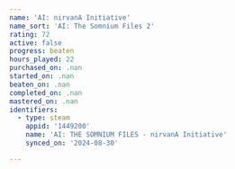 ```yaml
---
name: 'AI: nirvanA Initiative'
name_sort: 'AI: The Somnium Files 2'
rating: 72
active: false
progress: beaten
hours_played: 22
purchased_on: .nan
started_on: .nan
beaten_on: .nan
completed_on: .nan
mastered_on: .nan
identifiers:
  - type: steam
    appid: '1449200'
    name: 'AI: THE SOMNIUM FILES - nirvanA Initiative'
    synced_on: '2024-08-30'

---
```

